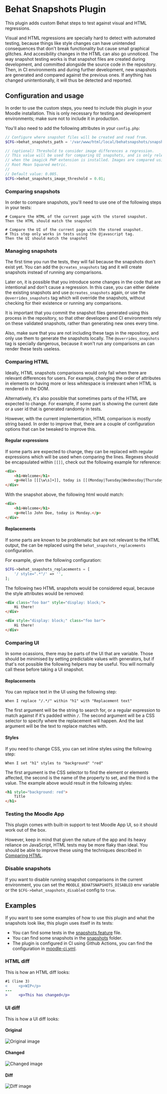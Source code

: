 # Behat Snapshots Plugin

This plugin adds custom Behat steps to test against visual and HTML regressions.

Visual and HTML regressions are specially hard to detect with automated testing, because things like style changes can have unintended consequences that don't break functionality but cause small graphical glitches. And accesibility changes in the HTML can also go unnoticed. The way snapshot testing works is that snapshot files are created during development, and committed alongside the source code in the repository. Then, in CI environments and during further development, new snapshots are generated and compared against the previous ones. If anything has changed unintentionally, it will thus be detected and reported.

## Configuration and usage

In order to use the custom steps, you need to include this plugin in your Moodle installation. This is only necessary for testing and development environments; make sure not to include it in production.

You'll also need to add the following attributes in your `config.php`:

```php
// Configure where snapshot files will be created and read from.
$CFG->behat_snapshots_path = '/var/www/html/local/behatsnapshots/snapshots';

// (optional) Threshold to consider image differences a regression.
// This value will be used for comparing UI snapshots, and is only relevant
// when the imagick PHP extension is installed. Images are compared using the
// Root Mean Squared metric.
//
// Default value: 0.005.
$CFG->behat_snapshots_image_threshold = 0.01;
```

### Comparing snapshots

In order to compare snapshots, you'll need to use one of the following steps in your tests:

```Gherkin
# Compare the HTML of the current page with the stored snapshot.
Then the HTML should match the snapshot

# Compare the UI of the current page with the stored snapshot.
# This step only works in tests using the @javascript tag.
Then the UI should match the snapshot
```

### Managing snapshots

The first time you run the tests, they will fail because the snapshots don't exist yet. You can add the `@creates_snapshots` tag and it will create snapshots instead of running any comparisons.

Later on, it is possible that you introduce some changes in the code that are intentional and don't cause a regression. In this case, you can either delete the existing snapshots and use `@creates_snapshots` again, or use the `@overrides_snapshots` tag which will override the snapshots, without checking for their existence or running any comparisons.

It is important that you commit the snapshot files generated using this process in the repository, so that other developers and CI environments rely on these validated snapshots, rather than generating new ones every time.

Also, make sure that you are not including these tags in the repository, and only use them to generate the snapshots locally. The `@overrides_snapshots` tag is specially dangerous, because it won't run any comparisons an can render these tests useless.

### Comparing HTML

Ideally, HTML snapshots comparisons would only fail when there are relevant differences for users. For example, changing the order of attributes in elements or having more or less whitespace is irrelevant when HTML is rendered in the DOM.

Alternatively, it's also possible that sometimes parts of the HTML are expected to change. For example, if some part is showing the current date or a user id that is generated randomly in tests.

However, with the current implementation, HTML comparison is mostly string based. In order to improve that, there are a couple of configuration options that can be tweaked to improve this.

#### Regular expressions

If some parts are expected to change, they can be replaced with regular expressions which will be used when comparing the lines. Regexes should be encapsulated within `[[]]`, check out the following example for reference:

```html
<div>
    <h1>Welcome</h1>
    <p>Hello [[[\w\s]+]], today is [[(Monday|Tuesday|Wednesday|Thursday|Friday|Saturday|Sunday)]].</p>
</div>
```

With the snapshot above, the following html would match:

```html
<div>
    <h1>Welcome</h1>
    <p>Hello John Doe, today is Monday.</p>
</div>
```

#### Replacements

If some parts are known to be problematic but are not relevant to the HTML output, the can be replaced using the `behat_snapshots_replacements` configuration.

For example, given the following configuration:

```php
$CFG->behat_snapshots_replacements = [
    '/ style=".*"/' => '',
];
```

The following two HTML snapshots would be considered equal, because the style attributes would be removed:

```html
<div class="foo bar" style="display: block;">
    Hi there!
</div>
```

```html
<div style="display: block;" class="foo bar">
    Hi there!
</div>
```

### Comparing UI

In some ocassions, there may be parts of the UI that are variable. Those should be minimised by setting predictable values with generators, but if that's not possible the following helpers may be useful. You will normally call these before taking a UI snapshot.

#### Replacements

You can replace text in the UI using the following step:

```Gherkin
When I replace "/.*/" within "h1" with "Replacement text"
```

The first argument will be the string to search for, or a regular expression to match against if it's padded within `/`. The second argument will be a CSS selector to specify where the replacement will happen. And the last argument will be the text to replace matches with.

#### Styles

If you need to change CSS, you can set inline styles using the following step:

```Gherkin
When I set "h1" styles to "background" "red"
```

The first argument is the CSS selector to find the element or elements affected, the second is the name of the property to set, and the third is the value. The example above would result in the following styles:

```html
<h1 style="background: red">
    Title
</h1>
```

### Testing the Moodle App

This plugin comes with built-in support to test Moodle App UI, so it should work out of the box.

However, keep in mind that given the nature of the app and its heavy reliance on JavaScript, HTML tests may be more flaky than ideal. You should be able to improve these using the techniques described in [Comparing HTML](#comparing-html).

### Disable snapshots

If you want to disable running snapshot comparisons in the current environment, you can set the `MOODLE_BEHATSNAPSHOTS_DISABLED` env variable or the `$CFG->behat_snapshots_disabled` config to `true`.

## Examples

If you want to see some examples of how to use this plugin and what the snapshots look like, this plugin uses itself in its tests:

- You can find some tests in the [snapshots.feature](tests/behat/snapshots.feature) file.
- You can find some snapshots in the [snapshots](snapshots) folder.
- The plugin is configured in CI using Github Actions, you can find the configuration in [moodle-ci.yml](.github/workflows/moodle-ci.yml).

### HTML diff

This is how an HTML diff looks:

```diff
#1 (line 3)
<     <p>WIP</p>
---
>     <p>This has changed</p>
```

### UI diff

This is how a UI diff looks:

#### Original

![Original image](docs/original.png)

#### Changed

![Changed image](docs/changed.png)

#### Diff

![Diff image](docs/diff.png)
